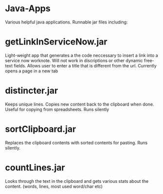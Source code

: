 # Java-Apps
Various helpful java applications.  Runnable jar files including:

# getLinkInServiceNow.jar
Light-weight app that generates a the code neccessary to insert a link into a service now worknote.  Will not work in discriptions or other dynamic free-text fields.  Allows user to enter a title that is different from the url.  Currently opens a page in a new tab

# distincter.jar
Keeps unique lines.  Copies new content back to the clipboard when done.  Useful for copying from spreadsheets.  Runs silently

# sortClipboard.jar
Replaces the clipboard contents with sorted contents for pasting.  Runs silently.

# countLines.jar
Looks through the text in the clipboard and gets various stats about the content.  (words, lines, most used word/char etc)
